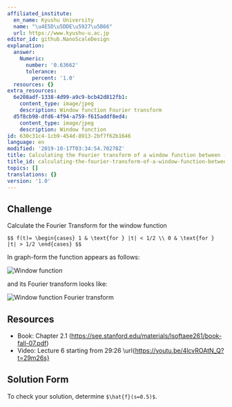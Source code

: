 ```yaml
---
affiliated_institute:
  en_name: Kyushu University
  name: "\u4E5D\u5DDE\u5927\u5B66"
  url: https://www.kyushu-u.ac.jp
editor_id: github.NanoScaleDesign
explanation:
  answer:
    Numeric:
      number: '0.63662'
      tolerance:
        percent: '1.0'
  resources: {}
extra_resources:
  6e208adf-1338-4d99-a9c9-bcb42d812fb1:
    content_type: image/jpeg
    description: Window function Fourier transform
  d5f8cb98-dfd6-4f94-a759-f615addf8ed4:
    content_type: image/jpeg
    description: Window function
id: 630c31c4-1cb9-454d-8913-2bf7f62b1646
language: en
modified: '2019-10-17T03:34:54.70278Z'
title: Calculating the Fourier transform of a window function between -1/2 and 1/2
title_id: calculating-the-fourier-transform-of-a-window-function-between-12-and-12
topics: []
translations: {}
version: '1.0'
---
```


## Challenge
Calculate the Fourier Transform for the window function

`$$
    f(t)=
    \begin{cases}
        1 & \text{for } |t| < 1/2 \\
        0 & \text{for } |t| > 1/2
    \end{cases}
$$`

In graph-form the function appears as follows:

![Window function](/api/v0/teachers/github.NanoScaleDesign/resources/public/d5f8cb98-dfd6-4f94-a759-f615addf8ed4.jpeg/d5f8cb98-dfd6-4f94-a759-f615addf8ed4.jpeg)

and its Fourier transform looks like:

![Window function Fourier transform](/api/v0/teachers/github.NanoScaleDesign/resources/public/6e208adf-1338-4d99-a9c9-bcb42d812fb1.jpeg/6e208adf-1338-4d99-a9c9-bcb42d812fb1.jpeg)


## Resources
- Book: Chapter 2.1 (https://see.stanford.edu/materials/lsoftaee261/book-fall-07.pdf)
- Video: Lecture 6 starting from 29:26 \url{https://youtu.be/4lcvROAtN_Q?t=29m26s}


## Solution Form
To check your solution, determine `$\hat{f}(s=0.5)$`.
